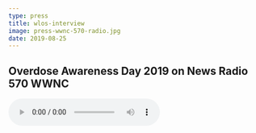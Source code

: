 ```yaml
---
type: press
title: wlos-interview
image: press-wwnc-570-radio.jpg
date: 2019-08-25
---
```


## Overdose Awareness Day 2019 on News Radio 570 WWNC

<audio controls>
  <source src="/downloads/CHANGES OPIOD 08-25-2019_2.mp3" type="audio/mpeg">
Your browser does not support the audio element.
</audio>
